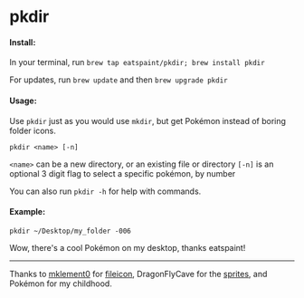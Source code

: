 # pkdir
#### Install: 
In your terminal, run `brew tap eatspaint/pkdir; brew install pkdir`

For updates, run `brew update` and then `brew upgrade pkdir`
#### Usage: 
Use `pkdir` just as you would use `mkdir`, but get Pokémon instead of boring folder icons.
```
pkdir <name> [-n]
```
`<name>` can be a new directory, or an existing file or directory
`[-n]` is an optional 3 digit flag to select a specific pokémon, by number

You can also run `pkdir -h` for help with commands.
#### Example:
```
pkdir ~/Desktop/my_folder -006
```
Wow, there's a cool Pokémon on my desktop, thanks eatspaint!
***
Thanks to [mklement0](https://github.com/mklement0) for [fileicon](https://github.com/mklement0/fileicon), DragonFlyCave for the [sprites](http://www.dragonflycave.com/sprites.aspx), and Pokémon for my childhood.
